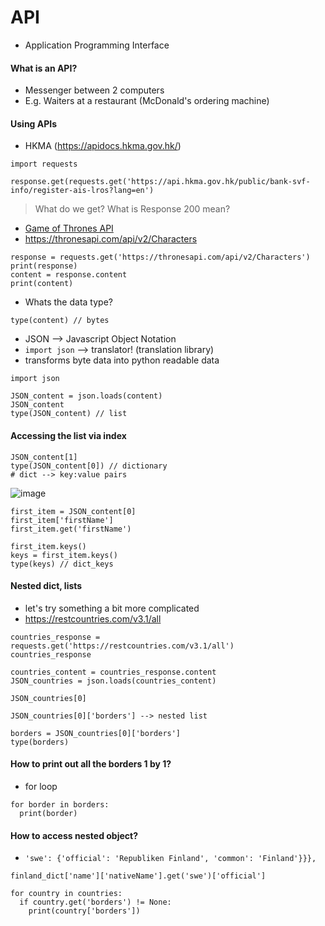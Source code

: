 # API
- Application Programming Interface


#### What is an API?
- Messenger between 2 computers
- E.g. Waiters at a restaurant (McDonald's ordering machine)

#### Using APIs

- HKMA (https://apidocs.hkma.gov.hk/)

```
import requests

response.get(requests.get('https://api.hkma.gov.hk/public/bank-svf-info/register-ais-lros?lang=en')
```

> What do we get? What is Response 200 mean?

- [Game of Thrones API](https://thronesapi.com/)
- https://thronesapi.com/api/v2/Characters

```
response = requests.get('https://thronesapi.com/api/v2/Characters')
print(response)
content = response.content
print(content)
```

- Whats the data type?

```
type(content) // bytes
```

- JSON --> Javascript Object Notation
- `import json` --> translator! (translation library)
- transforms byte data into python readable data

```
import json

JSON_content = json.loads(content)
JSON_content
type(JSON_content) // list
```

#### Accessing the list via index
```
JSON_content[1]
type(JSON_content[0]) // dictionary
# dict --> key:value pairs
```
![image](https://user-images.githubusercontent.com/37263010/193386355-afc1087c-45a3-4a5c-a32f-b4b3883eea30.png)

```
first_item = JSON_content[0]
first_item['firstName']
first_item.get('firstName')
```

```
first_item.keys()
keys = first_item.keys()
type(keys) // dict_keys
```

#### Nested dict, lists

- let's try something a bit more complicated
- https://restcountries.com/v3.1/all

```
countries_response = requests.get('https://restcountries.com/v3.1/all')
countries_response
```

```
countries_content = countries_response.content
JSON_countries = json.loads(countries_content)

JSON_countries[0]
```

```
JSON_countries[0]['borders'] --> nested list
```

```
borders = JSON_countries[0]['borders']
type(borders)
```

#### How to print out all the borders 1 by 1?
- for loop

```
for border in borders:
  print(border)
```

#### How to access nested object?
- `'swe': {'official': 'Republiken Finland', 'common': 'Finland'}}},`

```
finland_dict['name']['nativeName'].get('swe')['official']
```


```
for country in countries:
  if country.get('borders') != None:
    print(country['borders'])
```

